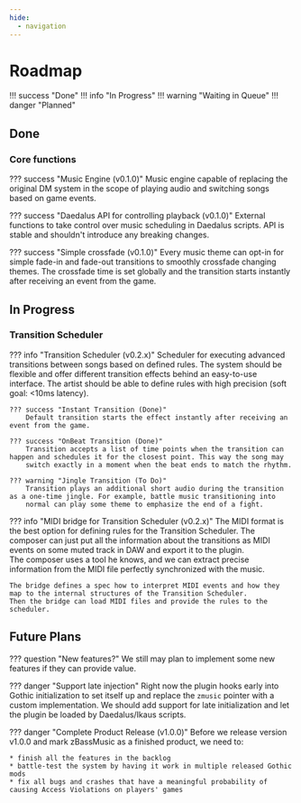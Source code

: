 ```yaml
---
hide:
  - navigation
---
```


# Roadmap

<div class="roadmap-legend" markdown>
!!! success "Done"
!!! info "In Progress"
!!! warning "Waiting in Queue"
!!! danger "Planned"
</div>

## Done

### Core functions
??? success "Music Engine (v0.1.0)"
    Music engine capable of replacing the original DM system in the scope of playing audio and switching songs based on game events.

??? success "Daedalus API for controlling playback (v0.1.0)"
    External functions to take control over music scheduling in Daedalus scripts. API is stable and shouldn't introduce any breaking changes.

??? success "Simple crossfade (v0.1.0)"
    Every music theme can opt-in for simple fade-in and fade-out transitions to smoothly crossfade changing themes. The crossfade time is 
    set globally and the transition starts instantly after receiving an event from the game.


## In Progress 

###  Transition Scheduler

??? info "Transition Scheduler (v0.2.x)"
    Scheduler for executing advanced transitions between songs based on defined rules. The system should be flexible and offer different 
    transition effects behind an easy-to-use interface. The artist should be able to define rules with high precision (soft goal: <10ms latency).

    ??? success "Instant Transition (Done)"
        Default transition starts the effect instantly after receiving an event from the game.

    ??? success "OnBeat Transition (Done)"
        Transition accepts a list of time points when the transition can happen and schedules it for the closest point. This way the song may 
        switch exactly in a moment when the beat ends to match the rhythm.

    ??? warning "Jingle Transition (To Do)"
        Transition plays an additional short audio during the transition as a one-time jingle. For example, battle music transitioning into 
        normal can play some theme to emphasize the end of a fight.

??? info "MIDI bridge for Transition Scheduler (v0.2.x)"
    The MIDI format is the best option for defining rules for the Transition Scheduler. The composer can just
    put all the information about the transitions as MIDI events on some muted track in DAW and export it to the plugin.  
    The composer uses a tool he knows, and we can extract precise information from the MIDI file perfectly synchronized
    with the music.

    The bridge defines a spec how to interpret MIDI events and how they map to the internal structures of the Transition Scheduler.
    Then the bridge can load MIDI files and provide the rules to the scheduler.

## Future Plans

??? question "New features?"
    We still may plan to implement some new features if they can provide value.

??? danger "Support late injection"
    Right now the plugin hooks early into Gothic initialization to set itself up and replace the `zmusic` pointer with a custom implementation.
    We should add support for late initialization and let the plugin be loaded by Daedalus/Ikaus scripts.

??? danger "Complete Product Release (v1.0.0)"
    Before we release version v1.0.0 and mark zBassMusic as a finished product, we need to:
    
    * finish all the features in the backlog
    * battle-test the system by having it work in multiple released Gothic mods
    * fix all bugs and crashes that have a meaningful probability of causing Access Violations on players' games